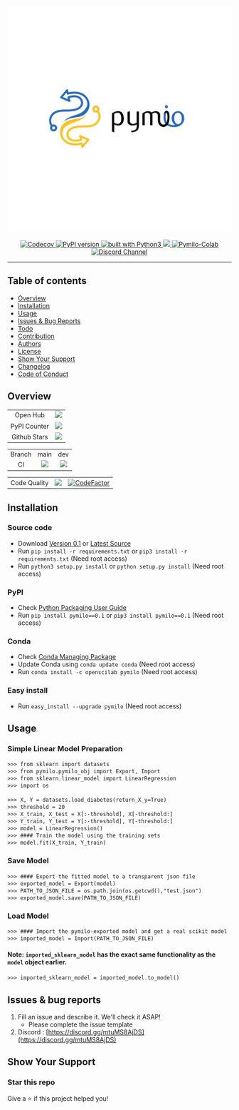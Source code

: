 <div align="center">
    <img src="https://github.com/openscilab/pymilo/raw/main/otherfiles/logo.png" width="550">
    <br/>
    <br/>
    <a href="https://codecov.io/gh/openscilab/pymilo">
        <img src="https://codecov.io/gh/openscilab/pymilo/branch/main/graph/badge.svg" alt="Codecov"/>
    </a>
    <a href="https://badge.fury.io/py/pymilo">
        <img src="https://badge.fury.io/py/pymilo.svg" alt="PyPI version" height="18">
    </a>
    <a href="https://www.python.org/">
        <img src="https://img.shields.io/badge/built%20with-Python3-green.svg" alt="built with Python3">
    </a>
    <a href="https://anaconda.org/openscilab/pymilo">
        <img src="https://anaconda.org/openscilab/pymilo/badges/version.svg">
    </a>
    <a href="https://colab.research.google.com/github/openscilab/pymilo/blob/main">
        <img src="https://colab.research.google.com/assets/colab-badge.svg" alt="Pymilo-Colab"/>
    </a>
    <a href="https://discord.gg/mtuMS8AjDS">
        <img src="https://img.shields.io/discord/1064533716615049236.svg" alt="Discord Channel">
    </a>
</div>

----------

## Table of contents

* [Overview](https://github.com/openscilab/pymilo#overview)
* [Installation](https://github.com/openscilab/pymilo#installation)
* [Usage](https://github.com/openscilab/pymilo#usage)
* [Issues & Bug Reports](https://github.com/openscilab/pymilo#issues--bug-reports)
* [Todo](https://github.com/openscilab/pymilo/blob/main/TODO.md)
* [Contribution](https://github.com/openscilab/pymilo/blob/main/.github/CONTRIBUTING.md)
* [Authors](https://github.com/openscilab/pymilo/blob/main/AUTHORS.md)
* [License](https://github.com/openscilab/pymilo/blob/main/LICENSE)
* [Show Your Support](https://github.com/openscilab/pymilo#show-your-support)
* [Changelog](https://github.com/openscilab/pymilo/blob/main/CHANGELOG.md)
* [Code of Conduct](https://github.com/openscilab/pymilo/blob/main/.github/CODE_OF_CONDUCT.md)


## Overview

<table>
    <tr>
        <td align="center">Open Hub</td>
        <td align="center">
            <a href="https://www.openhub.net/p/pymilo">
                <img src="https://www.openhub.net/p/pymilo/widgets/project_thin_badge.gif">
            </a>
        </td>
    </tr>
    <tr>
        <td align="center">PyPI Counter</td>
        <td align="center">
            <a href="http://pepy.tech/project/pymilo">
                <img src="http://pepy.tech/badge/pymilo">
            </a>
        </td>
    </tr>
    <tr>
        <td align="center">Github Stars</td>
        <td align="center">
            <a href="https://github.com/openscilab/pymilo">
                <img src="https://img.shields.io/github/stars/openscilab/pymilo.svg?style=social&label=Stars">
            </a>
        </td>
    </tr>
</table>
<table>
    <tr> 
        <td align="center">Branch</td>
        <td align="center">main</td>
        <td align="center">dev</td>
    </tr>
    <tr>
        <td align="center">CI</td>
        <td align="center">
            <img src="https://github.com/openscilab/pymilo/workflows/CI/badge.svg?branch=main">
        </td>
        <td align="center">
            <img src="https://github.com/openscilab/pymilo/workflows/CI/badge.svg?branch=dev">
            </td>
    </tr>
</table>
<table>
    <tr> 
        <td align="center">Code Quality</td>
        <td align="center">
            <a class="badge-align" href="https://www.codacy.com/app/openscilab/pymilo?utm_source=github.com&amp;utm_medium=referral&amp;utm_content=openscilab/pymilo&amp;utm_campaign=Badge_Grade">
                <img src="https://api.codacy.com/project/badge/Grade/5d9463998a0040d09afc2b80c389365c"/>
            </a>
        </td>
        <td align="center">
            <a href="https://www.codefactor.io/repository/github/openscilab/pymilo/overview/dev">
                <img src="https://www.codefactor.io/repository/github/openscilab/pymilo/badge/dev" alt="CodeFactor"/>
            </a>
        </td>
    </tr>
</table>


## Installation

### Source code
- Download [Version 0.1](https://github.com/openscilab/pymilo/archive/v0.1.zip) or [Latest Source](https://github.com/openscilab/pymilo/archive/dev.zip)
- Run `pip install -r requirements.txt` or `pip3 install -r requirements.txt` (Need root access)
- Run `python3 setup.py install` or `python setup.py install` (Need root access)

### PyPI

- Check [Python Packaging User Guide](https://packaging.python.org/installing/)
- Run `pip install pymilo==0.1` or `pip3 install pymilo==0.1` (Need root access)

### Conda

- Check [Conda Managing Package](https://conda.io/)
- Update Conda using `conda update conda` (Need root access)
- Run `conda install -c openscilab pymilo` (Need root access)

### Easy install

- Run `easy_install --upgrade pymilo` (Need root access)


## Usage
### Simple Linear Model Preparation 
```pycon
>>> from sklearn import datasets
>>> from pymilo.pymilo_obj import Export, Import
>>> from sklearn.linear_model import LinearRegression
>>> import os

>>> X, Y = datasets.load_diabetes(return_X_y=True)
>>> threshold = 20
>>> X_train, X_test = X[:-threshold], X[-threshold:]
>>> Y_train, Y_test = Y[:-threshold], Y[-threshold:]
>>> model = LinearRegression()
>>> #### Train the model using the training sets
>>> model.fit(X_train, Y_train)
```
### Save Model 
```pycon
>>> #### Export the fitted model to a transparent json file
>>> exported_model = Export(model)
>>> PATH_TO_JSON_FILE = os.path.join(os.getcwd(),"test.json")
>>> exported_model.save(PATH_TO_JSON_FILE)
```
### Load Model
```pycon
>>> #### Import the pymilo-exported model and get a real scikit model
>>> imported_model = Import(PATH_TO_JSON_FILE)
```
#### Note: `imported_sklearn_model` has the **exact same** functionality as the `model` object earlier.
```pycon 
>>> imported_sklearn_model = imported_model.to_model()
```

## Issues & bug reports

1. Fill an issue and describe it. We'll check it ASAP!
    - Please complete the issue template
2. Discord : [https://discord.gg/mtuMS8AjDS](https://discord.gg/mtuMS8AjDS)


## Show Your Support


### Star this repo

Give a ⭐️ if this project helped you!

